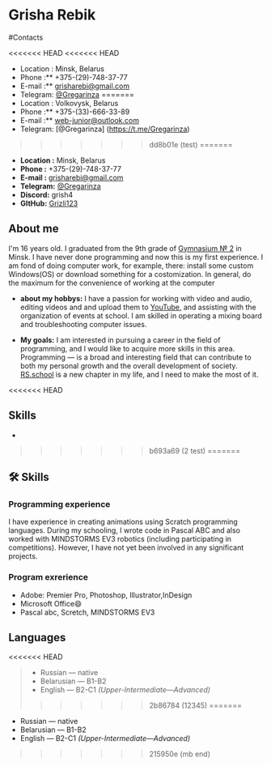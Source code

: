 # Grisha Rebik

#Contacts

<<<<<<< HEAD
<<<<<<< HEAD
* Location : Minsk, Belarus
* Phone :** +375-(29)-748-37-77
* E-mail :** <grisharebi@gmail.com>
* Telegram: [@Gregarinza](https://t.me/Gregarinza)
=======
* Location : Volkovysk, Belarus
* Phone :** +375-(33)-666-33-89
* E-mail :** <web-junior@outlook.com>
* Telegram: [@Gregarinza] (https://t.me/Gregarinza)
>>>>>>> dd8b01e (test)
=======
* **Location :** Minsk, Belarus
* **Phone :** +375-(29)-748-37-77
* **E-mail :** <grisharebi@gmail.com>
* **Telegram:** [@Gregarinza](https://t.me/Gregarinza)
* **Discord:** grish4
* **GItHub:** [Grizli123](https://github.com/Grizli123)
## About me
I'm 16 years old. I graduated from the 9th grade of [Gymnasium № 2](https://gymn2.schools.by/) in Minsk. I have never done programming and now this is my first experience.
I am fond of doing computer work, for example, there: install some custom Windows(OS) or download something for a costomization. In general, do the maximum for the convenience of working at the computer

* **about my hobbys:**
I have a passion for working with video and audio, editing videos and and upload them to [YouTube](https://youtube.com/@thegregari9972?si=oFKapGtAOu6X9SGL), and assisting with the organization of events at school. I am skilled in operating a mixing board and troubleshooting computer issues.

* **My goals:**
I am interested in pursuing a career in the field of programming, and I would like to acquire more skills in this area. Programming — is a broad and interesting field that can contribute to both my personal growth and the overall development of society.
[RS.school](https://rs.school/) is a new chapter in my life, and I need to make the most of it.

<<<<<<< HEAD
##  Skills
* 
>>>>>>> b693a69 (2 test)
=======
## 🛠 Skills

### Programming experience
I have experience in creating animations using Scratch programming languages. During my schooling, I wrote code in Pascal ABC and also worked with MINDSTORMS EV3 robotics (including participating in competitions). However, I have not yet been involved in any significant projects.
### Program exrerience 
* Adobe: Premier Pro, Photoshop, Illustrator,InDesign
* Microsoft Office😄
* Pascal abc, Scretch, MINDSTORMS EV3

## Languages
<<<<<<< HEAD
>* Russian — native
>* Belarusian — B1-B2
>* English — B2-C1 *(Upper-Intermediate—Advanced)*
>>>>>>> 2b86784 (12345)
=======
* Russian — native
* Belarusian — B1-B2
* English — B2-C1 *(Upper-Intermediate—Advanced)*
>>>>>>> 215950e (mb end)
